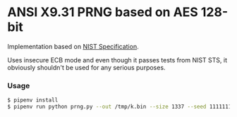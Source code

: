 # ANSI X9.31 PRNG based on AES 128-bit

Implementation based on [NIST Specification](https://web.archive.org/web/20140813123026/http://csrc.nist.gov/groups/STM/cavp/documents/rng/931rngext.pdf).

Uses insecure ECB mode and even though it passes tests from NIST STS, it obviously shouldn't be used for any serious purposes. 

### Usage
```bash
$ pipenv install
$ pipenv run python prng.py --out /tmp/k.bin --size 1337 --seed 1111111111111111 --key 2222222222222222
```
